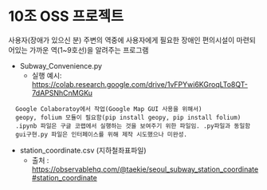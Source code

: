 # 10조 OSS 프로젝트
사용자(장애가 있으신 분) 주변의 역중에 사용자에게 필요한 장애인 편의시설이 마련되어있는 가까운 역(1~9호선)을 알려주는 프로그램

+ Subway_Convenience.py
  + 실행 예시: <https://colab.research.google.com/drive/1vFPYwi6KGroqLTo8QT-7dAPSNhCnMGKu>
~~~
  Google Colaboratoy에서 작업(Google Map GUI 사용을 위해서)
  geopy, folium 모듈이 필요함(pip install geopy, pip install folium)
  .ipynb 파일은 구글 코랩에서 실행하는 것을 보여주기 위한 파일임. .py파일과 동일함
  gui구현.py 파일은 인터페이스를 위해 제작 시도했으나 미완성.
~~~
+ station_coordinate.csv (지하철좌표파일)
  + 출처 : https://observablehq.com/@taekie/seoul_subway_station_coordinate#station_coordinate
